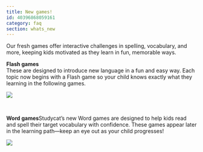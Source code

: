 ```yaml
---
title: New games!
id: 40396868059161
category: faq
section: whats_new
---
```

Our fresh games offer interactive challenges in spelling, vocabulary, and more, keeping kids motivated as they learn in fun, memorable ways.  
  
**Flash games**  
These are designed to introduce new language in a fun and easy way. Each topic now begins with a Flash game so your child knows exactly what they learning in the following games.   
  
![](https://help.studycat.com/hc/article_attachments/40396888063769)  



 


**Word games**Studycat’s new Word games are designed to help kids read and spell their target vocabulary with confidence. These games appear later in the learning path—keep an eye out as your child progresses!  



![](https://help.studycat.com/hc/article_attachments/40706212454169)

